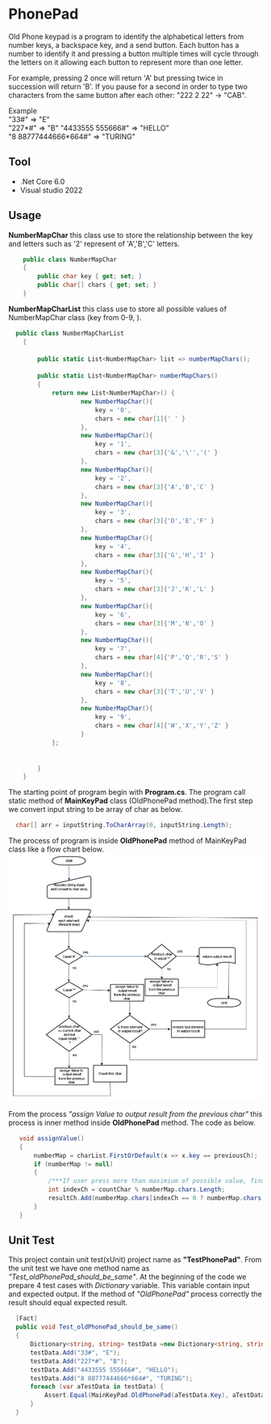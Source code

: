 # PhonePad
 Old Phone keypad is a program to identify the alphabetical letters from number keys, a backspace key, and a send button. Each button has a number to identify it and pressing a button multiple times will cycle through the letters on it allowing each button to represent more than one letter.

For example, pressing 2 once will return 'A' but pressing twice in succession will return 'B'. If you pause for a second in order to type two characters from the same button after each other: "222 2 22" -> "CAB".

Example  
"33#" => "E"  
"227*#" => "B"
"4433555 555666#" => "HELLO"  
"8 88777444666*664#" => "TURING"  

## Tool
* .Net Core 6.0
* Visual studio 2022
## Usage
**NumberMapChar** this class use to store the relationship between the key and letters such as '2' represent of 'A','B','C' letters.
```cs
    public class NumberMapChar
    {
        public char key { get; set; }
        public char[] chars { get; set; }
    }
```
**NumberMapCharList** this class use to store all possible values of NumberMapChar class (key from 0-9, ).
```cs
  public class NumberMapCharList
    {

        public static List<NumberMapChar> list => numberMapChars();

        public static List<NumberMapChar> numberMapChars()
        {
            return new List<NumberMapChar>() {
                    new NumberMapChar(){
                        key = '0',
                        chars = new char[1]{' ' }
                    },
                    new NumberMapChar(){
                        key = '1',
                        chars = new char[3]{'&','\'','(' }
                    },
                    new NumberMapChar(){
                        key = '2',
                        chars = new char[3]{'A','B','C' }
                    },
                    new NumberMapChar(){
                        key = '3',
                        chars = new char[3]{'D','E','F' }
                    },
                    new NumberMapChar(){
                        key = '4',
                        chars = new char[3]{'G','H','I' }
                    },
                    new NumberMapChar(){
                        key = '5',
                        chars = new char[3]{'J','K','L' }
                    },
                    new NumberMapChar(){
                        key = '6',
                        chars = new char[3]{'M','N','O' }
                    },
                    new NumberMapChar(){
                        key = '7',
                        chars = new char[4]{'P','Q','R','S' }
                    },
                    new NumberMapChar(){
                        key = '8',
                        chars = new char[3]{'T','U','V' }
                    },
                    new NumberMapChar(){
                        key = '9',
                        chars = new char[4]{'W','X','Y','Z' }
                    }
            };


        }
    }
```
The starting point of program begin with **Program.cs**. The program call static method of **MainKeyPad** class (OldPhonePad method).The first step we convert input string to be array of char as below.
```cs
  char[] arr = inputString.ToCharArray(0, inputString.Length);
```
The process of program is inside **OldPhonePad** method of MainKeyPad class like a flow chart below.
<img src="./FlowchartDiagram.jpg" width="750" />

From the process *"assign Value to output result from the previous char"* this process is inner method inside **OldPhonePad** method. The code as below.
```cs
   void assignValue()
   {
       numberMap = charList.FirstOrDefault(x => x.key == previousCh);
       if (numberMap != null)
       {
           /***If user press more than maximium of possible value, find the value by iterative retrieve ***/
           int indexCh = countChar % numberMap.chars.Length;
           resultCh.Add(numberMap.chars[indexCh == 0 ? numberMap.chars.Length - 1 : indexCh - 1]);
       }
   }
```
## Unit Test
This project contain unit test(xUnit) project name as **"TestPhonePad"**. From the unit test we have one method name as *"Test_oldPhonePad_should_be_same"*.
At the beginning of the code we prepare 4 test cases with *Dictionary* variable. This variable contain input and expected output. If the method of *"OldPhonePad"* process correctly the result should equal expected result.
```cs
  [Fact]
  public void Test_oldPhonePad_should_be_same()
  {
      Dictionary<string, string> testData =new Dictionary<string, string>();
      testData.Add("33#", "E");
      testData.Add("227*#", "B");
      testData.Add("4433555 555666#", "HELLO");
      testData.Add("8 88777444666*664#", "TURING");
      foreach (var aTestData in testData) {
          Assert.Equal(MainKeyPad.OldPhonePad(aTestData.Key), aTestData.Value);
      }
  }
```
